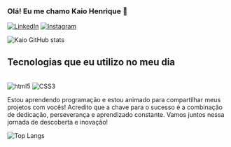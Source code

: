 
### Olá! Eu me chamo Kaio Henrique 👋

[![LinkedIn](https://img.shields.io/badge/LinkedIn-0077B5?style=for-the-badge&logo=linkedin&logoColor=white)](https://www.linkedin.com/in/kaio-le%C3%A3o-4599b0283/)
[![Instagram](https://img.shields.io/badge/Instagram-E4405F?style=for-the-badge&logo=instagram&logoColor=white)](https://www.instagram.com/kaiohenriqe4/)

![Kaio GitHub stats](https://github-readme-stats.vercel.app/api?username=KaioHenrique&show_icons=true&theme=dracula)

## Tecnologias que eu utilizo no meu dia

<div style="display: inline_block"><br/>
 <img align=="center" alt="html5" src="https://img.shields.io/badge/HTML5-E34F26?style=for-the-badge&logo=html5&logoColor=white"/>
 <img align=="center" alt="CSS3" src="https://img.shields.io/badge/CSS3-1572B6?style=for-the-badge&logo=css3&logoColor=white"/>
</div<br/>

Estou aprendendo programação e estou animado para compartilhar meus projetos com vocês! Acredito que a chave para o sucesso é a combinação de dedicação, perseverança e aprendizado constante. Vamos juntos nessa jornada de descoberta e inovação!

![Top Langs](https://github-readme-stats.vercel.app/api/top-langs/?username=KaioHenriqe1&exclude_repo=github-readme-stats,anuraghazra.github.io)
